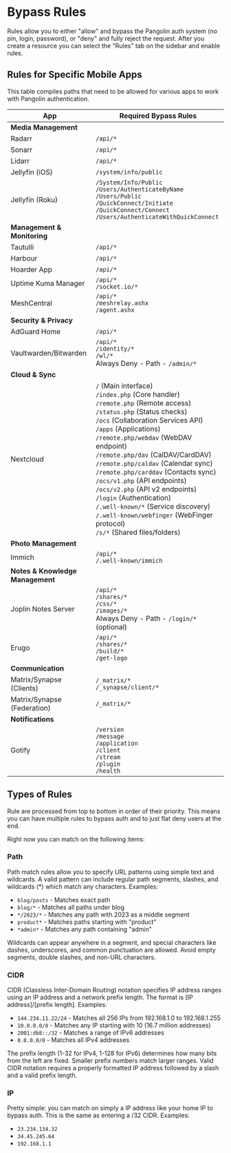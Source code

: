 # Bypass Rules 

Rules allow you to either "allow" and bypass the Pangolin auth system (no pin, login, password), or "deny" and fully reject the request. After you create a resource you can select the "Rules" tab on the sidebar and enable rules.

## Rules for Specific Mobile Apps

This table compiles paths that need to be allowed for various apps to work with Pangolin authentication.

| App | Required Bypass Rules |
|-----|------------------------|
| **Media Management** |  |
| Radarr | `/api/*` |
| Sonarr | `/api/*` |
| Lidarr | `/api/*` |
| Jellyfin (iOS) | `/system/info/public` |
| Jellyfin (Roku) | `/System/Info/Public`<br />`/Users/AuthenticateByName`<br />`/Users/Public`<br />`/QuickConnect/Initiate`<br />`/QuickConnect/Connect`<br />`/Users/AuthenticateWithQuickConnect` |
| **Management & Monitoring** |  |
| Tautulli | `/api/*` |
| Harbour | `/api/*` |
| Hoarder App | `/api/*` |
| Uptime Kuma Manager | `/api/*`<br />`/socket.io/*` |
| MeshCentral | `/api/*`<br />`/meshrelay.ashx`<br />`/agent.ashx` |
| **Security & Privacy** |  |
| AdGuard Home | `/api/*` |
| Vaultwarden/Bitwarden | `/api/*`<br />`/identity/*`<br />`/wl/*`<br />Always Deny - Path - `/admin/*` |
| **Cloud & Sync** |  |
| Nextcloud | `/` (Main interface)<br />`/index.php` (Core handler)<br />`/remote.php` (Remote access)<br />`/status.php` (Status checks)<br />`/ocs` (Collaboration Services API)<br />`/apps` (Applications)<br />`/remote.php/webdav` (WebDAV endpoint)<br />`/remote.php/dav` (CalDAV/CardDAV)<br />`/remote.php/caldav` (Calendar sync)<br />`/remote.php/carddav` (Contacts sync)<br />`/ocs/v1.php` (API endpoints)<br />`/ocs/v2.php` (API v2 endpoints)<br />`/login` (Authentication)<br />`/.well-known/*` (Service discovery)<br />`/.well-known/webfinger` (WebFinger protocol)<br />`/s/*` (Shared files/folders) |
| **Photo Management** |  |
| Immich | `/api/*`<br />`/.well-known/immich` |
| **Notes & Knowledge Management** |  |
| Joplin Notes Server | `/api/*`<br />`/shares/*`<br />`/css/*`<br />`/images/*`<br />Always Deny - Path - `/login/*` (optional) |
| Erugo | `/api/*`<br />`/shares/*`<br />`/build/*`<br />`/get-logo` |
| **Communication** |  |
| Matrix/Synapse (Clients) | `/_matrix/*`<br />`/_synapse/client/*` |
| Matrix/Synapse (Federation) | `/_matrix/*` |
| **Notifications** |  |
| Gotify | `/version`<br />`/message`<br />`/application`<br />`/client`<br />`/stream`<br />`/plugin`<br />`/health` |

## Types of Rules

Rule are processed from top to bottom in order of their priority. This means you can have multiple rules to bypass auth and to just flat deny users at the end.

Right now you can match on the following items:

### Path

Path match rules allow you to specify URL patterns using simple text and wildcards. A valid pattern can include regular path segments, slashes, and wildcards (\*) which match any characters.
Examples:

- `blog/posts` - Matches exact path
- `blog/*` - Matches all paths under blog
- `*/2023/*` - Matches any path with 2023 as a middle segment
- `product*` - Matches paths starting with "product"
- `*admin*` - Matches any path containing "admin"

Wildcards can appear anywhere in a segment, and special characters like dashes, underscores, and common punctuation are allowed. Avoid empty segments, double slashes, and non-URL characters.

### CIDR

CIDR (Classless Inter-Domain Routing) notation specifies IP address ranges using an IP address and a network prefix length. The format is [IP address]/[prefix length].
Examples:

- `144.234.11.22/24` - Matches all 256 IPs from 192.168.1.0 to 192.168.1.255
- `10.0.0.0/8` - Matches any IP starting with 10 (16.7 million addresses)
- `2001:db8::/32` - Matches a range of IPv6 addresses
- `0.0.0.0/0` - Matches all IPv4 addresses

The prefix length (1-32 for IPv4, 1-128 for IPv6) determines how many bits from the left are fixed. Smaller prefix numbers match larger ranges. Valid CIDR notation requires a properly formatted IP address followed by a slash and a valid prefix length.

### IP

Pretty simple: you can match on simply a IP address like your home IP to bypass auth. This is the same as entering a /32 CIDR. 
Examples:

- `23.234.134.32`
- `34.45.245.64`
- `192.168.1.1`